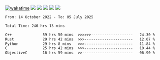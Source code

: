 [![wakatime](https://wakatime.com/badge/user/368879df-dc38-4b1a-86c4-8a2054a0e074.svg)](https://wakatime.com/@368879df-dc38-4b1a-86c4-8a2054a0e074)
<img src="https://img.shields.io/badge/Windows-0078D6?style=flat&logo=Windows&logoColor=white">
<img src="https://img.shields.io/badge/IntelliJ_IDEA-000000.svg?style=flat&logo=IntelliJ-IDEA&logoColor=white">
<img src="https://img.shields.io/badge/CLion-000000.svg?style=flat&logo=CLion&logoColor=white">
<img src="https://img.shields.io/badge/Visual_Studio_Code-007ACC?style=flat&logo=Visual-Studio-Code&logoColor=white">
<img src="https://img.shields.io/badge/Discord-5865F2?label=kano42&style=flat&logo=discord&logoColor=white">
<br>


<!--START_SECTION:waka-->

```txt
From: 14 October 2022 - To: 05 July 2025

Total Time: 246 hrs 13 mins

C++              59 hrs 50 mins  >>>>>>-------------------   24.30 %
Rust             29 hrs 42 mins  >>>----------------------   12.07 %
Python           29 hrs 8 mins   >>>----------------------   11.84 %
C                25 hrs 42 mins  >>>----------------------   10.44 %
ObjectiveC       16 hrs 59 mins  >>-----------------------   06.90 %
```

<!--END_SECTION:waka-->
